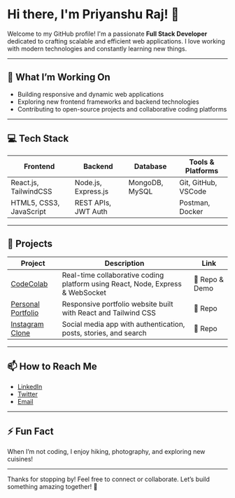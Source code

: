 # Hi there, I'm Priyanshu Raj! 👋

Welcome to my GitHub profile! I'm a passionate **Full Stack Developer** dedicated to crafting scalable and efficient web applications. I love working with modern technologies and constantly learning new things.

---

## 🔭 What I’m Working On

- Building responsive and dynamic web applications
- Exploring new frontend frameworks and backend technologies
- Contributing to open-source projects and collaborative coding platforms

---

## 💻 Tech Stack

| Frontend             | Backend              | Database          | Tools & Platforms      |
|----------------------|----------------------|-------------------|-----------------------|
| React.js, TailwindCSS| Node.js, Express.js  | MongoDB, MySQL    | Git, GitHub, VSCode    |
| HTML5, CSS3, JavaScript | REST APIs, JWT Auth  |                   | Postman, Docker        |

---

## 🚀 Projects

| Project             | Description                                   | Link                              |
|---------------------|-----------------------------------------------|----------------------------------|
| [CodeColab](https://github.com/priyanshu123/codecolab) | Real-time collaborative coding platform using React, Node, Express & WebSocket | 🔗 Repo & Demo                  |
| [Personal Portfolio](https://github.com/priyanshu123/portfolio) | Responsive portfolio website built with React and Tailwind CSS | 🔗 Repo                         |
| [Instagram Clone](https://github.com/priyanshu123/insta-clone) | Social media app with authentication, posts, stories, and search | 🔗 Repo                         |

---

## 📫 How to Reach Me

- [LinkedIn](https://linkedin.com/in/priyanshu123)  
- [Twitter](https://twitter.com/priyanshu123)  
- [Email](mailto:priyanshu@example.com)  

---

## ⚡ Fun Fact

When I’m not coding, I enjoy hiking, photography, and exploring new cuisines!

---

Thanks for stopping by! Feel free to connect or collaborate. Let’s build something amazing together! 🚀
